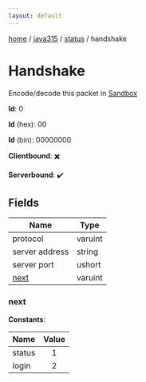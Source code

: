 ```yaml
---
layout: default
---
```


[home](/)  /  [java315](/protocol/java315)  /  [status](/protocol/java315/status)  /  handshake

# Handshake

Encode/decode this packet in [Sandbox](../../../sandbox/java315#Status.Handshake)

**Id**: 0

**Id** (hex): 00

**Id** (bin): 00000000

**Clientbound**: ✖️

**Serverbound**: ✔️

## Fields

Name | Type
---|---
protocol | varuint
server address | string
server port | ushort
[next](#next) | varuint

### next

**Constants**:

Name | Value
---|:---:
status | 1
login | 2
